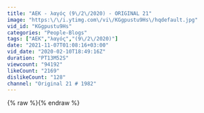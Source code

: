 ```yaml
---
title: "ΑΕΚ - λαγός (9\/2\/2020) - ORIGINAL 21"
image: "https:\/\/i.ytimg.com\/vi\/KGgpustu9Hs\/hqdefault.jpg"
vid_id: "KGgpustu9Hs"
categories: "People-Blogs"
tags: ["ΑΕΚ","λαγός","(9\/2\/2020)"]
date: "2021-11-07T01:08:16+03:00"
vid_date: "2020-02-10T18:49:16Z"
duration: "PT13M52S"
viewcount: "94192"
likeCount: "2169"
dislikeCount: "128"
channel: "Original 21 # 1982"
---
```

{% raw %}{% endraw %}

